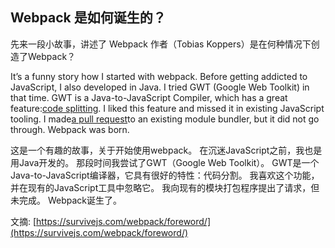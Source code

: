## Webpack 是如何诞生的？

先来一段小故事，讲述了 Webpack 作者（Tobias Koppers）是在何种情况下创造了Webpack？

It’s a funny story how I started with webpack. Before getting addicted to JavaScript, I also developed in Java. I tried GWT \(Google Web Toolkit\) in that time. GWT is a Java-to-JavaScript Compiler, which has a great feature:[code splitting](http://www.gwtproject.org/doc/latest/DevGuideCodeSplitting.html). I liked this feature and missed it in existing JavaScript tooling. I made[a pull request](https://github.com/medikoo/modules-webmake/issues/7)to an existing module bundler, but it did not go through. Webpack was born.

这是一个有趣的故事，关于开始使用webpack。 在沉迷JavaScript之前，我也是用Java开发的。 那段时间我尝试了GWT（Google Web Toolkit）。 GWT是一个Java-to-JavaScript编译器，它具有很好的特性：代码分割。 我喜欢这个功能，并在现有的JavaScript工具中忽略它。 我向现有的模块打包程序提出了请求，但未完成。 Webpack诞生了。

文摘: [https://survivejs.com/webpack/foreword/](https://survivejs.com/webpack/foreword/)







